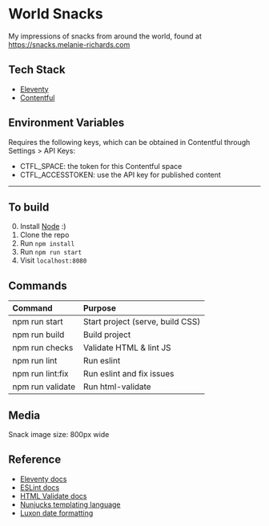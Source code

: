 # World Snacks

My impressions of snacks from around the world, found at https://snacks.melanie-richards.com

## Tech Stack

* [Eleventy](https://www.11ty.dev/)
* [Contentful](https://www.contentful.com/)

## Environment Variables

Requires the following keys, which can be obtained in Contentful through Settings > API Keys:

* CTFL_SPACE: the token for this Contentful space
* CTFL_ACCESSTOKEN: use the API key for published content

-------------------------------------------------------------

## To build

0. Install [Node](https://nodejs.org/) :)
1. Clone the repo
2. Run `npm install`
3. Run `npm run start`
4. Visit `localhost:8080`

## Commands

| Command                    | Purpose                          |
| :------------------------- | :------------------------------- |
| npm run start              | Start project (serve, build CSS) |
| npm run build              | Build project                    |
| npm run checks             | Validate HTML & lint JS          |
| npm run lint               | Run eslint                       |
| npm run lint:fix           | Run eslint and fix issues        |
| npm run validate           | Run html-validate                |

## Media

Snack image size: 800px wide

## Reference

* [Eleventy docs](https://www.11ty.dev/docs/)
* [ESLint docs](https://eslint.org/)
* [HTML Validate docs](https://html-validate.org/)
* [Nunjucks templating language](https://mozilla.github.io/nunjucks/templating.html)
* [Luxon date formatting](https://moment.github.io/luxon/docs/manual/formatting.html)